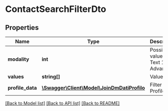# ContactSearchFilterDto

## Properties
Name | Type | Description | Notes
------------ | ------------- | ------------- | -------------
**modality** | **int** | Possible values:  0: Text  1: Id  2: Advanced | [optional] 
**values** | **string[]** | Values | [optional] 
**profile_data** | [**\Swagger\Client\Model\JoinDmDatiProfilo**](JoinDmDatiProfilo.md) | Filter of Profile data | [optional] 

[[Back to Model list]](../README.md#documentation-for-models) [[Back to API list]](../README.md#documentation-for-api-endpoints) [[Back to README]](../README.md)



